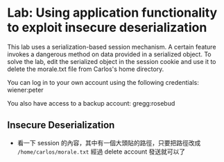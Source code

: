 # Lab: Using application functionality to exploit insecure deserialization

 This lab uses a serialization-based session mechanism. A certain feature invokes a dangerous method on data provided in a serialized object. To solve the lab, edit the serialized object in the session cookie and use it to delete the morale.txt file from Carlos's home directory.

You can log in to your own account using the following credentials: wiener:peter

You also have access to a backup account: gregg:rosebud 

## Insecure Deserialization
* 看一下 session 的內容，其中有一個大頭貼的路徑，只要把路徑改成 `/home/carlos/morale.txt` 經過 delete account 發送就可以了